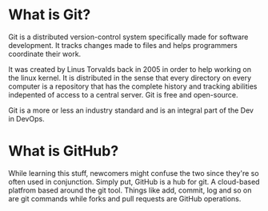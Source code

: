 # What is Git?

Git is a distributed version-control system specifically made for software development. It tracks changes made to files and helps programmers coordinate their work. 

It was created by Linus Torvalds back in 2005 in order to help working on the linux kernel. It is distributed in the sense that every directory on every computer is a repository that has the complete history and tracking abilities indepented of access to a central server. Git is free and open-source.

Git is a more or less an industry standard and is an integral part of the Dev in DevOps.

# What is GitHub?

While learning this stuff, newcomers might confuse the two since they're so often used in conjunction. Simply put, GitHub is a hub for git. A cloud-based platfrom based around the git tool. Things like add, commit, log and so on are git commands while forks and pull requests are GitHub operations. 
